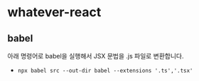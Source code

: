 # whatever-react

## babel

아래 명령어로 babel을 실행해서 JSX 문법을 .js 파일로 변환합니다.

- `npx babel src --out-dir babel --extensions '.ts','.tsx'`
